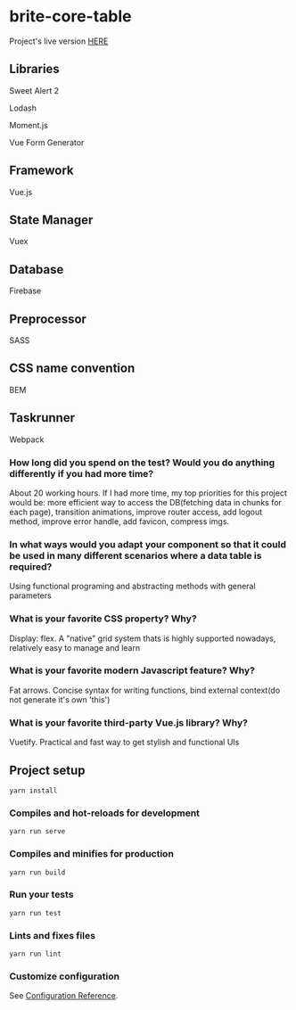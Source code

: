 # brite-core-table

Project's live version [HERE](https://uncle-scrooge-payroll.surge.sh)

## Libraries
Sweet Alert 2

Lodash

Moment.js

Vue Form Generator

## Framework
Vue.js

## State Manager
Vuex

## Database
Firebase

## Preprocessor
SASS

## CSS name convention
BEM

## Taskrunner
Webpack

### How long did you spend on the test? Would you do anything differently if you had more time?
About 20 working hours. If I had more time, my top priorities for this project would be: more efficient way to access the DB(fetching data in chunks for each page), transition animations, improve router access, add logout method, improve error handle, add favicon, compress imgs. 

### In what ways would you adapt your component so that it could be used in many different scenarios where a data table is required?
Using functional programing and abstracting methods with general parameters

### What is your favorite CSS property? Why?
Display: flex. A "native" grid system thats is highly supported nowadays, relatively easy to manage and learn

### What is your favorite modern Javascript feature? Why?
Fat arrows. Concise syntax for writing functions, bind external context(do not generate it's own 'this')

### What is your favorite third-party Vue.js library? Why?
Vuetify. Practical and fast way to get stylish and functional UIs 

## Project setup
```
yarn install
```

### Compiles and hot-reloads for development
```
yarn run serve
```

### Compiles and minifies for production
```
yarn run build
```

### Run your tests
```
yarn run test
```

### Lints and fixes files
```
yarn run lint
```

### Customize configuration
See [Configuration Reference](https://cli.vuejs.org/config/).

